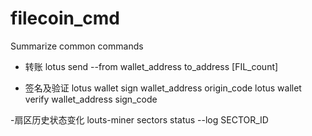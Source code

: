 # filecoin_cmd
Summarize common commands


- 转账 
lotus send --from wallet_address to_address [FIL_count] 

- 签名及验证
lotus wallet sign wallet_address origin_code
lotus wallet verify wallet_address sign_code

-扇区历史状态变化
louts-miner sectors status --log SECTOR_ID
